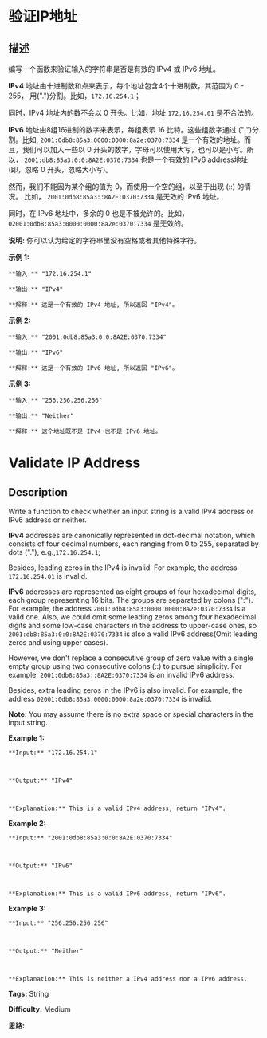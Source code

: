 # 验证IP地址

## 描述

编写一个函数来验证输入的字符串是否是有效的 IPv4 或 IPv6 地址。

**IPv4**  地址由十进制数和点来表示，每个地址包含4个十进制数，其范围为 0 - 255， 用(".")分割。比如，`172.16.254.1`；

同时，IPv4 地址内的数不会以 0 开头。比如，地址 `172.16.254.01` 是不合法的。

**IPv6**  地址由8组16进制的数字来表示，每组表示 16 比特。这些组数字通过 (":")分割。比如,  `2001:0db8:85a3:0000:0000:8a2e:0370:7334` 是一个有效的地址。而且，我们可以加入一些以 0 开头的数字，字母可以使用大写，也可以是小写。所以， `2001:db8:85a3:0:0:8A2E:0370:7334` 也是一个有效的 IPv6 address地址 (即，忽略 0 开头，忽略大小写)。

然而，我们不能因为某个组的值为 0，而使用一个空的组，以至于出现 (::) 的情况。 比如， `2001:0db8:85a3::8A2E:0370:7334` 是无效的 IPv6 地址。

同时，在 IPv6 地址中，多余的 0 也是不被允许的。比如， `02001:0db8:85a3:0000:0000:8a2e:0370:7334` 是无效的。

**说明:**  你可以认为给定的字符串里没有空格或者其他特殊字符。

**示例 1:**

    
    
    **输入:** "172.16.254.1"
    
    **输出:** "IPv4"
    
    **解释:** 这是一个有效的 IPv4 地址, 所以返回 "IPv4"。
    

**示例 2:**

    
    
    **输入:** "2001:0db8:85a3:0:0:8A2E:0370:7334"
    
    **输出:** "IPv6"
    
    **解释:** 这是一个有效的 IPv6 地址, 所以返回 "IPv6"。
    

**示例 3:**

    
    
    **输入:** "256.256.256.256"
    
    **输出:** "Neither"
    
    **解释:** 这个地址既不是 IPv4 也不是 IPv6 地址。
    



# Validate IP Address

## Description



Write a function to check whether an input string is a valid IPv4 address or IPv6 address or neither.

**IPv4** addresses are canonically represented in dot-decimal notation, which consists of four decimal numbers, each ranging from 0 to 255, separated by dots ("."), e.g.,`172.16.254.1`;

Besides, leading zeros in the IPv4 is invalid. For example, the address `172.16.254.01` is invalid.

**IPv6** addresses are represented as eight groups of four hexadecimal digits, each group representing 16 bits. The groups are separated by colons (":"). For example, the address `2001:0db8:85a3:0000:0000:8a2e:0370:7334` is a valid one. Also, we could omit some leading zeros among four hexadecimal digits and some low-case characters in the address to upper-case ones, so `2001:db8:85a3:0:0:8A2E:0370:7334` is also a valid IPv6 address(Omit leading zeros and using upper cases).

However, we don't replace a consecutive group of zero value with a single empty group using two consecutive colons (::) to pursue simplicity. For example, `2001:0db8:85a3::8A2E:0370:7334` is an invalid IPv6 address.

Besides, extra leading zeros in the IPv6 is also invalid. For example, the address `02001:0db8:85a3:0000:0000:8a2e:0370:7334` is invalid.

**Note:** You may assume there is no extra space or special characters in the input string.

**Example 1:**  

    
    
    **Input:** "172.16.254.1"
    
    **Output:** "IPv4"
    
    **Explanation:** This is a valid IPv4 address, return "IPv4".
    

**Example 2:**  

    
    
    **Input:** "2001:0db8:85a3:0:0:8A2E:0370:7334"
    
    **Output:** "IPv6"
    
    **Explanation:** This is a valid IPv6 address, return "IPv6".
    

**Example 3:**  

    
    
    **Input:** "256.256.256.256"
    
    **Output:** "Neither"
    
    **Explanation:** This is neither a IPv4 address nor a IPv6 address.
    


**Tags:** String

**Difficulty:** Medium

**思路:**
